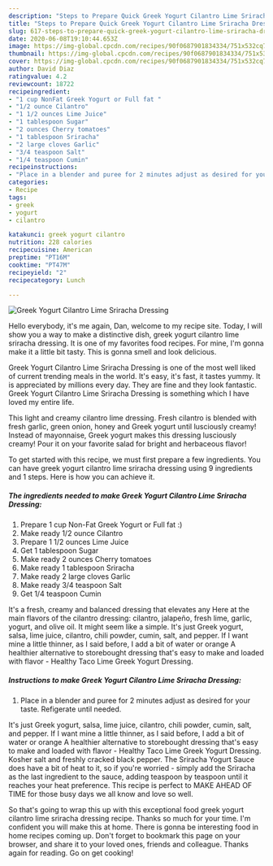 ```yaml
---
description: "Steps to Prepare Quick Greek Yogurt Cilantro Lime Sriracha Dressing"
title: "Steps to Prepare Quick Greek Yogurt Cilantro Lime Sriracha Dressing"
slug: 617-steps-to-prepare-quick-greek-yogurt-cilantro-lime-sriracha-dressing
date: 2020-06-08T19:10:44.653Z
image: https://img-global.cpcdn.com/recipes/90f0687901834334/751x532cq70/greek-yogurt-cilantro-lime-sriracha-dressing-recipe-main-photo.jpg
thumbnail: https://img-global.cpcdn.com/recipes/90f0687901834334/751x532cq70/greek-yogurt-cilantro-lime-sriracha-dressing-recipe-main-photo.jpg
cover: https://img-global.cpcdn.com/recipes/90f0687901834334/751x532cq70/greek-yogurt-cilantro-lime-sriracha-dressing-recipe-main-photo.jpg
author: David Diaz
ratingvalue: 4.2
reviewcount: 18722
recipeingredient:
- "1 cup NonFat Greek Yogurt or Full fat "
- "1/2 ounce Cilantro"
- "1 1/2 ounces Lime Juice"
- "1 tablespoon Sugar"
- "2 ounces Cherry tomatoes"
- "1 tablespoon Sriracha"
- "2 large cloves Garlic"
- "3/4 teaspoon Salt"
- "1/4 teaspoon Cumin"
recipeinstructions:
- "Place in a blender and puree for 2 minutes adjust as desired for your taste. Refigerate until needed."
categories:
- Recipe
tags:
- greek
- yogurt
- cilantro

katakunci: greek yogurt cilantro 
nutrition: 228 calories
recipecuisine: American
preptime: "PT16M"
cooktime: "PT47M"
recipeyield: "2"
recipecategory: Lunch

---
```



![Greek Yogurt Cilantro Lime Sriracha Dressing](https://img-global.cpcdn.com/recipes/90f0687901834334/751x532cq70/greek-yogurt-cilantro-lime-sriracha-dressing-recipe-main-photo.jpg)

Hello everybody, it's me again, Dan, welcome to my recipe site. Today, I will show you a way to make a distinctive dish, greek yogurt cilantro lime sriracha dressing. It is one of my favorites food recipes. For mine, I'm gonna make it a little bit tasty. This is gonna smell and look delicious.

Greek Yogurt Cilantro Lime Sriracha Dressing is one of the most well liked of current trending meals in the world. It's easy, it's fast, it tastes yummy. It is appreciated by millions every day. They are fine and they look fantastic. Greek Yogurt Cilantro Lime Sriracha Dressing is something which I have loved my entire life.

This light and creamy cilantro lime dressing. Fresh cilantro is blended with fresh garlic, green onion, honey and Greek yogurt until lusciously creamy! Instead of mayonnaise, Greek yogurt makes this dressing lusciously creamy! Pour it on your favorite salad for bright and herbaceous flavor!


To get started with this recipe, we must first prepare a few ingredients. You can have greek yogurt cilantro lime sriracha dressing using 9 ingredients and 1 steps. Here is how you can achieve it.

<!--inarticleads1-->

##### The ingredients needed to make Greek Yogurt Cilantro Lime Sriracha Dressing:

1. Prepare 1 cup Non-Fat Greek Yogurt or Full fat :)
1. Make ready 1/2 ounce Cilantro
1. Prepare 1 1/2 ounces Lime Juice
1. Get 1 tablespoon Sugar
1. Make ready 2 ounces Cherry tomatoes
1. Make ready 1 tablespoon Sriracha
1. Make ready 2 large cloves Garlic
1. Make ready 3/4 teaspoon Salt
1. Get 1/4 teaspoon Cumin


It&#39;s a fresh, creamy and balanced dressing that elevates any Here at the main flavors of the cilantro dressing: cilantro, jalapeño, fresh lime, garlic, yogurt, and olive oil. It might seem like a simple. It&#39;s just Greek yogurt, salsa, lime juice, cilantro, chili powder, cumin, salt, and pepper. If I want mine a little thinner, as I said before, I add a bit of water or orange A healthier alternative to storebought dressing that&#39;s easy to make and loaded with flavor - Healthy Taco Lime Greek Yogurt Dressing. 

<!--inarticleads2-->

##### Instructions to make Greek Yogurt Cilantro Lime Sriracha Dressing:

1. Place in a blender and puree for 2 minutes adjust as desired for your taste. Refigerate until needed.


It&#39;s just Greek yogurt, salsa, lime juice, cilantro, chili powder, cumin, salt, and pepper. If I want mine a little thinner, as I said before, I add a bit of water or orange A healthier alternative to storebought dressing that&#39;s easy to make and loaded with flavor - Healthy Taco Lime Greek Yogurt Dressing. Kosher salt and freshly cracked black pepper. The Sriracha Yogurt Sauce does have a bit of heat to it, so if you&#39;re worried - simply add the Sriracha as the last ingredient to the sauce, adding teaspoon by teaspoon until it reaches your heat preference. This recipe is perfect to MAKE AHEAD OF TIME for those busy days we all know and love so well. 

So that's going to wrap this up with this exceptional food greek yogurt cilantro lime sriracha dressing recipe. Thanks so much for your time. I'm confident you will make this at home. There is gonna be interesting food in home recipes coming up. Don't forget to bookmark this page on your browser, and share it to your loved ones, friends and colleague. Thanks again for reading. Go on get cooking!
